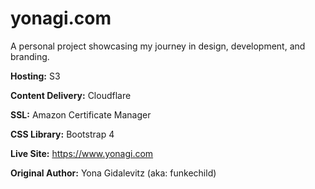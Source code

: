 # yonagi.com
A personal project showcasing my journey in design, development, and branding.

<b>Hosting:</b> S3

<b>Content Delivery:</b> Cloudflare

<b>SSL:</b> Amazon Certificate Manager

<b>CSS Library:</b> Bootstrap 4

<b>Live Site:</b> https://www.yonagi.com

<b>Original Author:</b> Yona Gidalevitz (aka: funkechild)
